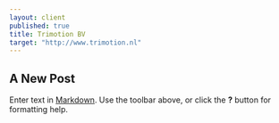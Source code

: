 ```yaml
---
layout: client
published: true
title: Trimotion BV
target: "http://www.trimotion.nl"
---
```



## A New Post

Enter text in [Markdown](http://daringfireball.net/projects/markdown/). Use the toolbar above, or click the **?** button for formatting help.
